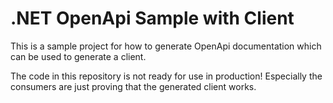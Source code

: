 # .NET OpenApi Sample with Client

This is a sample project for how to generate OpenApi documentation which can be used to generate a client. 

The code in this repository is not ready for use in production! Especially the consumers are just proving that the generated client works.
